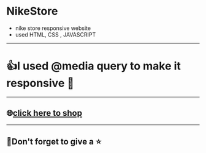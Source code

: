 # NikeStore
+ nike store responsive website 
+ used HTML, CSS , JAVASCRIPT
------ 
# &#128077;I used @media query to make it responsive &#128317;
-----
## &#127760;[click here to shop](https://x4ydatbzymsp7odo4hpd5a.on.drv.tw/www.nikejay.blog/nike.html)
-----

## &#128102;Don't forget to give a &#11088;
